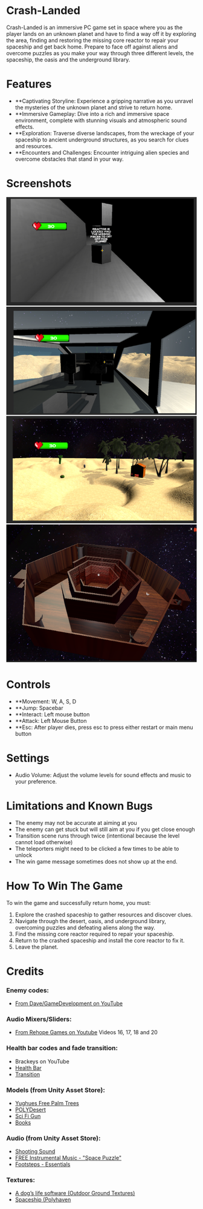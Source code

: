 # Crash-Landed
Crash-Landed is an immersive PC game set in space where you as the player lands on an unknown planet and have to find a way off it by exploring the area, finding and restoring the missing core reactor to repair your spaceship and get back home. Prepare to face off against aliens and overcome puzzles as you make your way through three different levels, the spaceship, the oasis and the underground library.
# Features
- **Captivating Storyline: Experience a gripping narrative as you unravel the mysteries of the unknown planet and strive to return home.
- **Immersive Gameplay: Dive into a rich and immersive space environment, complete with stunning visuals and atmospheric sound effects.
- **Exploration: Traverse diverse landscapes, from the wreckage of your spaceship to ancient underground structures, as you search for clues and resources.
- **Encounters and Challenges: Encounter intriguing alien species and overcome obstacles that stand in your way.
# Screenshots
![Screenshot 1](Assets/Screenshots/Screenshot_1.png)
![Screenshot 2](Assets/Screenshots/Screenshot_2.png)
![Screenshot 3](Assets/Screenshots/Screenshot_3.png)
![Screenshot 3](Assets/Screenshots/Screenshot_4.png)
# Controls
- **Movement: W, A, S, D
- **Jump: Spacebar
- **Interact: Left mouse button
- **Attack: Left Mouse Button
- **Esc: After player dies, press esc to press either restart or main menu button
# Settings
- Audio Volume: Adjust the volume levels for sound effects and music to your preference.
# Limitations and Known Bugs
- The enemy may not be accurate at aiming at you
- The enemy can get stuck but will still aim at you if you get close enough
- Transition scene runs through twice (intentional because the level cannot load otherwise)
- The teleporters might need to be clicked a few times to be able to unlock
- The win game message sometimes does not show up at the end.
# How To Win The Game
To win the game and successfully return home, you must:
1. Explore the crashed spaceship to gather resources and discover clues.
2. Navigate through the desert, oasis, and underground library, overcoming puzzles and defeating aliens along the way.
3. Find the missing core reactor required to repair your spaceship.
4. Return to the crashed spaceship and install the core reactor to fix it.
5. Leave the planet.

# Credits
### Enemy codes:
- [From Dave/GameDevelopment on YouTube](https://youtu.be/UjkSFoLxesw)
### Audio Mixers/Sliders:
- [From Rehope Games on Youtube](https://www.youtube.com/playlist?list=PLf6aEENFZ4Fv0ifncKE3T05qrI450U_aD) Videos 16, 17, 18 and 20
### Health bar codes and fade transition: 
- Brackeys on YouTube
 - [Health Bar](https://www.youtube.com/watch?v=BLfNP4Sc_iA)
 - [Transition](https://youtu.be/CE9VOZivb3I)
### Models (from Unity Asset Store):
- [Yughues Free Palm Trees](https://assetstore.unity.com/packages/3d/vegetation/trees/yughues-free-palm-trees-13540)
- [POLYDesert](https://assetstore.unity.com/packages/3d/environments/landscapes/polydesert-107196)
- [Sci Fi Gun](https://assetstore.unity.com/packages/3d/props/guns/sci-fi-gun-162872)
- [Books](https://assetstore.unity.com/packages/3d/props/interior/books-3356)
### Audio (from Unity Asset Store):
- [Shooting Sound](https://assetstore.unity.com/packages/audio/sound-fx/shooting-sound-177096)
- [FREE Instrumental Music - "Space Puzzle"](https://assetstore.unity.com/packages/audio/music/free-instrumental-music-space-puzzle-2535260)
- [Footsteps - Essentials](https://assetstore.unity.com/packages/audio/sound-fx/foley/footsteps-essentials-189879)
### Textures:
- [A dog’s life software (Outdoor Ground Textures)](https://assetstore.unity.com/packages/2d/textures-materials/floors/outdoor-ground-textures-12555)
- [Spaceship (Polyhaven](https://polyhaven.com/textures)
